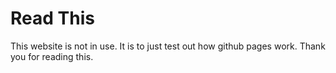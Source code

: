 # Read This
This website is not in use. It is to just test out how github pages work. Thank you for reading this.

